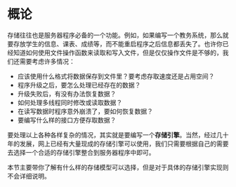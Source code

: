 # 概论

存储往往也是服务器程序必备的一个功能。例如，如果编写一个教务系统，那么就要存放学生的信息、课表、成绩等，而不能重启程序之后信息都丢失了。也许你已经知道如何使用文件操作函数来读取和写入文件，但是仅仅操作文件是不够的，我们还需要考虑许多情况：

- 应该使用什么格式将数据保存到文件里？要考虑存取速度还是占用空间？
- 程序升级之后，要怎么处理已经存在的数据？
- 升级失败后，有没有办法恢复数据？
- 如何处理多线程同时修改或读取数据？
- 在读写数据时程序意外崩溃了，要如何恢复数据？
- 要编写什么样的接口方便存取数据？

要处理以上各种各样复杂的情况，其实就是要编写一个**存储引擎**。当然，经过几十年的发展，网上已经有大量现成的存储引擎可以使用，我们只需要根据自己的需要去选择一个合适的存储引擎整合到服务器程序中即可。

本节主要带你了解有什么样的存储模型可以选择，但是对于具体的存储引擎实现则不会详细说明。